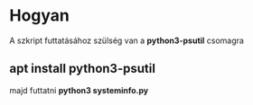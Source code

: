 
# Hogyan
A szkript futtatásához szülség van a **python3-psutil** csomagra
## apt install python3-psutil
majd futtatni
**python3 systeminfo.py**
